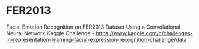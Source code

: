 # FER2013
Facial Emotion Recognition on FER2013 Dataset Using a Convolutional Neural Network
Kaggle Challenge - https://www.kaggle.com/c/challenges-in-representation-learning-facial-expression-recognition-challenge/data
